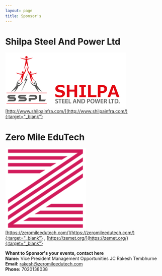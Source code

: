 ```yaml
---
layout: page
title: Sponsor's
---
```


# Shilpa Steel And Power Ltd
![Shilpa Infra](/img/2019/feb/shilpa-infra-384x384.png)<br />
[http://www.shilpainfra.com/](http://www.shilpainfra.com/){:target="_blank"}

# Zero Mile EduTech
![Zero Mile EduTech](/img/2019/feb/icon-256x256.png)<br />
[https://zeromileedutech.com/](https://zeromileedutech.com/){:target="_blank"} , [https://zemet.org/](https://zemet.org/){:target="_blank"}

**Whant to Sponsor's your events, contact here**<br />
**Name:** Vice President Management Opportunities JC Rakesh Tembhurne<br />
**Email:** rakesh@zeromileedutech.com<br />
**Phone:** 7020138038<br />